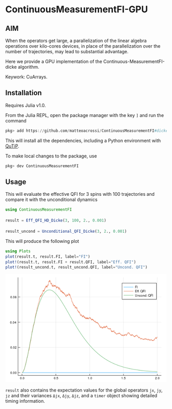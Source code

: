 # ContinuousMeasurementFI-GPU

## AIM

When the operators get large, a parallelization of the linear algebra operations over kilo-cores devices, in place of the parallelization over the number of trajectories, may lead to substantial advantage.

Here we provide a GPU implementation of the Continuous-MeasurementFI-dicke algorithm.

Keywork: CuArrays.

## Installation

Requires Julia v1.0.

From the Julia REPL, open the package manager with the key `]` and run the command

```julia
pkg> add https://github.com/matteoacrossi/ContinuousMeasurementFI#dicke
```

This will install all the dependencies, including a Python environment with [QuTiP](http://www.qutip.org).

To make local changes to the package, use

```julia
pkg> dev ContinuousMeasurementFI
```

## Usage

This will evaluate the effective QFI for 3 spins with 100 trajectories and compare it with the unconditional dynamics

```julia
using ContinuousMeasurementFI

result = Eff_QFI_HD_Dicke(3, 100, 2., 0.001)

result_uncond = Unconditional_QFI_Dicke(3, 2., 0.001)
```

This will produce the following plot
```julia
using Plots
plot(result.t, result.FI, label="FI")
plot!(result.t, result.FI + result.QFI, label="Eff. QFI")
plot!(result_uncond.t, result_uncond.QFI, label="Uncond. QFI")
```

![](readme.png)


`result` also contains the expectation values for the global operators `jx`, `jy`, `jz` and their variances `Δjx`, `Δjy`, `Δjz`,
and a `timer` object showing detailed timing information.
